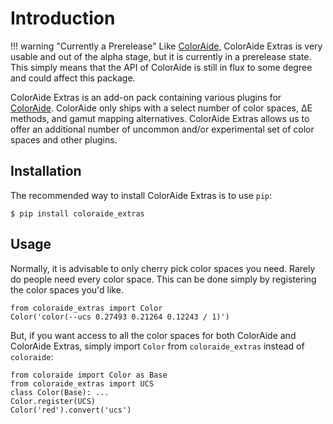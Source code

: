 # Introduction

!!! warning "Currently a Prerelease"
    Like [ColorAide](https://github.com/facelessuser/coloraide), ColorAide Extras is very usable and out of the alpha
    stage, but it is currently in a prerelease state. This simply means that the API of ColorAide is still in flux to
    some degree and could affect this package.

ColorAide Extras is an add-on pack containing various plugins for [ColorAide](https://github.com/facelessuser/coloraide).
ColorAide only ships with a select number of color spaces, ∆E methods, and gamut mapping alternatives. ColorAide Extras
allows us to offer an additional number of uncommon and/or experimental set of color spaces and other plugins.

## Installation

The recommended way to install ColorAide Extras is to use `pip`:

```console
$ pip install coloraide_extras
```

## Usage

Normally, it is advisable to only cherry pick color spaces you need. Rarely do people need every color space. This can
be done simply by registering the color spaces you'd like.

```playground
from coloraide_extras import Color
Color('color(--ucs 0.27493 0.21264 0.12243 / 1)')
```

But, if you want access to all the color spaces for both ColorAide and ColorAide Extras, simply import `Color` from
`coloraide_extras` instead of `coloraide`:

```playground
from coloraide import Color as Base
from coloraide_extras import UCS
class Color(Base): ...
Color.register(UCS)
Color('red').convert('ucs')
```
